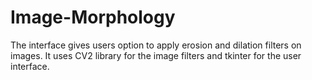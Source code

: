 # Image-Morphology
The interface gives users option to apply erosion and dilation filters on images.
It uses CV2 library for the image filters and tkinter for the user interface.
